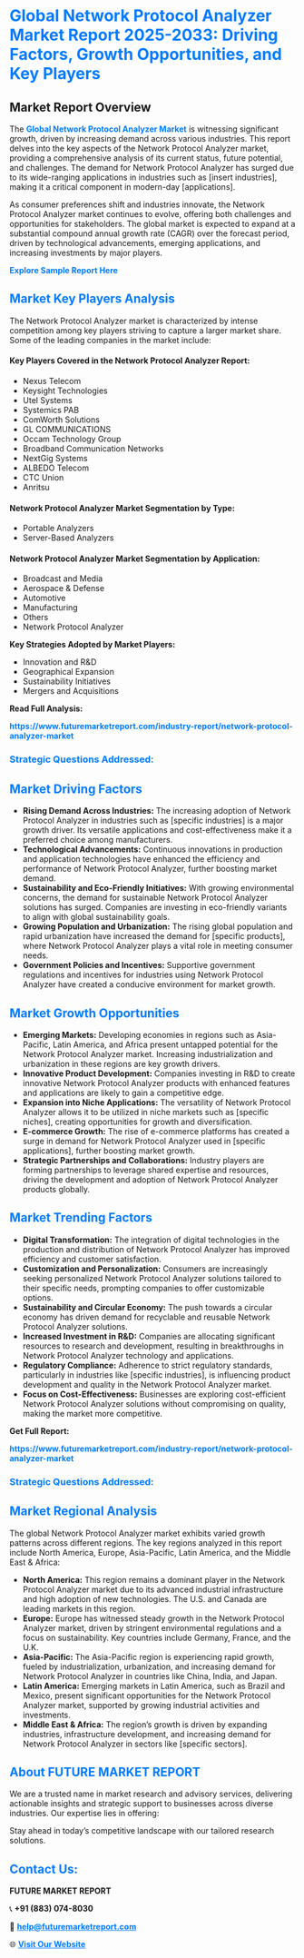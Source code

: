 <h1 style="color: #007BFF;">Global Network Protocol Analyzer Market Report 2025-2033: Driving Factors, Growth Opportunities, and Key Players</h1>

<section id="overview">
<h2>Market Report Overview</h2>
<p>The <a href="https://www.futuremarketreport.com/industry-report/network-protocol-analyzer-market" style="color: #007BFF; text-decoration: none;"><strong>Global Network Protocol Analyzer Market</strong></a> is witnessing significant growth, driven by increasing demand across various industries. This report delves into the key aspects of the Network Protocol Analyzer market, providing a comprehensive analysis of its current status, future potential, and challenges. The demand for Network Protocol Analyzer has surged due to its wide-ranging applications in industries such as [insert industries], making it a critical component in modern-day [applications].</p>
<p>As consumer preferences shift and industries innovate, the Network Protocol Analyzer market continues to evolve, offering both challenges and opportunities for stakeholders. The global market is expected to expand at a substantial compound annual growth rate (CAGR) over the forecast period, driven by technological advancements, emerging applications, and increasing investments by major players.</p>
</section>

<section id="overview">
<p><a href="https://www.futuremarketreport.com/request-sample/reportId=120646" style="color: #007BFF; text-decoration: none;"><strong>Explore Sample Report Here</strong></a></p>
</section>

<section id="key-players">
<h2 style="color: #007BFF;">Market Key Players Analysis</h2>
<p>The Network Protocol Analyzer market is characterized by intense competition among key players striving to capture a larger market share. Some of the leading companies in the market include:</p>
<h4>Key Players Covered in the Network Protocol Analyzer Report:</h4>
<ul><li>Nexus Telecom</li><li>Keysight Technologies</li><li>Utel Systems</li><li>Systemics PAB</li><li>ComWorth Solutions</li><li>GL COMMUNICATIONS</li><li>Occam Technology Group</li><li>Broadband Communication Networks</li><li>NextGig Systems</li><li>ALBEDO Telecom</li><li>CTC Union</li><li>Anritsu</li></ul>
<h4>Network Protocol Analyzer Market Segmentation by Type:</h4>
<ul><li>Portable Analyzers</li><li>Server-Based Analyzers</li></ul>

<h4>Network Protocol Analyzer Market Segmentation by Application:</h4>
<ul><li>Broadcast and Media</li><li>Aerospace &amp; Defense</li><li>Automotive</li><li>Manufacturing</li><li>Others</li><li>Network Protocol Analyzer</li></ul>
<p><strong>Key Strategies Adopted by Market Players:</strong></p>
<ul>
<li>Innovation and R&D</li>
<li>Geographical Expansion</li>
<li>Sustainability Initiatives</li>
<li>Mergers and Acquisitions</li>
</ul>
</section>

<section>
<p><strong>Read Full Analysis: </strong></p><a href="https://www.futuremarketreport.com/industry-report/network-protocol-analyzer-market" style="color: #007BFF; text-decoration: none;"><strong>https://www.futuremarketreport.com/industry-report/network-protocol-analyzer-market</strong></a>
<h3 style="color: #007BFF;">Strategic Questions Addressed:</h3>
</section>

<section id="driving-factors">
<h2 style="color: #007BFF;">Market Driving Factors</h2>
<ul>
<li><strong>Rising Demand Across Industries:</strong> The increasing adoption of Network Protocol Analyzer in industries such as [specific industries] is a major growth driver. Its versatile applications and cost-effectiveness make it a preferred choice among manufacturers.</li>
<li><strong>Technological Advancements:</strong> Continuous innovations in production and application technologies have enhanced the efficiency and performance of Network Protocol Analyzer, further boosting market demand.</li>
<li><strong>Sustainability and Eco-Friendly Initiatives:</strong> With growing environmental concerns, the demand for sustainable Network Protocol Analyzer solutions has surged. Companies are investing in eco-friendly variants to align with global sustainability goals.</li>
<li><strong>Growing Population and Urbanization:</strong> The rising global population and rapid urbanization have increased the demand for [specific products], where Network Protocol Analyzer plays a vital role in meeting consumer needs.</li>
<li><strong>Government Policies and Incentives:</strong> Supportive government regulations and incentives for industries using Network Protocol Analyzer have created a conducive environment for market growth.</li>
</ul>
</section>

<section id="growth-opportunities">
<h2 style="color: #007BFF;">Market Growth Opportunities</h2>
<ul>
<li><strong>Emerging Markets:</strong> Developing economies in regions such as Asia-Pacific, Latin America, and Africa present untapped potential for the Network Protocol Analyzer market. Increasing industrialization and urbanization in these regions are key growth drivers.</li>
<li><strong>Innovative Product Development:</strong> Companies investing in R&D to create innovative Network Protocol Analyzer products with enhanced features and applications are likely to gain a competitive edge.</li>
<li><strong>Expansion into Niche Applications:</strong> The versatility of Network Protocol Analyzer allows it to be utilized in niche markets such as [specific niches], creating opportunities for growth and diversification.</li>
<li><strong>E-commerce Growth:</strong> The rise of e-commerce platforms has created a surge in demand for Network Protocol Analyzer used in [specific applications], further boosting market growth.</li>
<li><strong>Strategic Partnerships and Collaborations:</strong> Industry players are forming partnerships to leverage shared expertise and resources, driving the development and adoption of Network Protocol Analyzer products globally.</li>
</ul>
</section>

<section id="trending-factors">
<h2 style="color: #007BFF;">Market Trending Factors</h2>
<ul>
<li><strong>Digital Transformation:</strong> The integration of digital technologies in the production and distribution of Network Protocol Analyzer has improved efficiency and customer satisfaction.</li>
<li><strong>Customization and Personalization:</strong> Consumers are increasingly seeking personalized Network Protocol Analyzer solutions tailored to their specific needs, prompting companies to offer customizable options.</li>
<li><strong>Sustainability and Circular Economy:</strong> The push towards a circular economy has driven demand for recyclable and reusable Network Protocol Analyzer solutions.</li>
<li><strong>Increased Investment in R&D:</strong> Companies are allocating significant resources to research and development, resulting in breakthroughs in Network Protocol Analyzer technology and applications.</li>
<li><strong>Regulatory Compliance:</strong> Adherence to strict regulatory standards, particularly in industries like [specific industries], is influencing product development and quality in the Network Protocol Analyzer market.</li>
<li><strong>Focus on Cost-Effectiveness:</strong> Businesses are exploring cost-efficient Network Protocol Analyzer solutions without compromising on quality, making the market more competitive.</li>
</ul>
</section>

<section>
<p><strong>Get Full Report: </strong></p><a href="https://www.futuremarketreport.com/industry-report/network-protocol-analyzer-market" style="color: #007BFF; text-decoration: none;"><strong>https://www.futuremarketreport.com/industry-report/network-protocol-analyzer-market</strong></a>
<h3 style="color: #007BFF;">Strategic Questions Addressed:</h3>
</section>


<section id="regional-analysis">
<h2 style="color: #007BFF;">Market Regional Analysis</h2>
<p>The global Network Protocol Analyzer market exhibits varied growth patterns across different regions. The key regions analyzed in this report include North America, Europe, Asia-Pacific, Latin America, and the Middle East & Africa:</p>
<ul>
<li><strong>North America:</strong> This region remains a dominant player in the Network Protocol Analyzer market due to its advanced industrial infrastructure and high adoption of new technologies. The U.S. and Canada are leading markets in this region.</li>
<li><strong>Europe:</strong> Europe has witnessed steady growth in the Network Protocol Analyzer market, driven by stringent environmental regulations and a focus on sustainability. Key countries include Germany, France, and the U.K.</li>
<li><strong>Asia-Pacific:</strong> The Asia-Pacific region is experiencing rapid growth, fueled by industrialization, urbanization, and increasing demand for Network Protocol Analyzer in countries like China, India, and Japan.</li>
<li><strong>Latin America:</strong> Emerging markets in Latin America, such as Brazil and Mexico, present significant opportunities for the Network Protocol Analyzer market, supported by growing industrial activities and investments.</li>
<li><strong>Middle East & Africa:</strong> The region’s growth is driven by expanding industries, infrastructure development, and increasing demand for Network Protocol Analyzer in sectors like [specific sectors].</li>
</ul>
</section>

<footer>
<h2 style="color: #007BFF;">About FUTURE MARKET REPORT</h2>
<p>We are a trusted name in market research and advisory services, delivering actionable insights and strategic support to businesses across diverse industries. Our expertise lies in offering:</p>

<p>Stay ahead in today’s competitive landscape with our tailored research solutions.</p>

<h2 style="color: #007BFF;">Contact Us:</h2>
<p><strong>FUTURE MARKET REPORT</strong></p>
<p>📞 <strong>+91 (883) 074-8030</strong></p>
<p>📧 <strong><a href="mailto:help@futuremarketreport.com" style="color: #007BFF;">help@futuremarketreport.com</a></strong></p>
<p>🌐 <strong><a href="https://www.futuremarketreport.com/" style="color: #007BFF;">Visit Our Website</a></strong></p>
</footer>